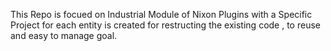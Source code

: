 This Repo is focued on Industrial Module of Nixon Plugins with a Specific Project for each entity is created for restructing the existing code , to reuse and easy to manage goal.
